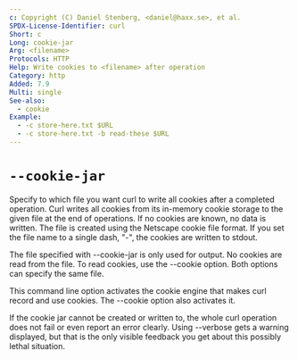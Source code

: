 ```yaml
---
c: Copyright (C) Daniel Stenberg, <daniel@haxx.se>, et al.
SPDX-License-Identifier: curl
Short: c
Long: cookie-jar
Arg: <filename>
Protocols: HTTP
Help: Write cookies to <filename> after operation
Category: http
Added: 7.9
Multi: single
See-also:
  - cookie
Example:
  - -c store-here.txt $URL
  - -c store-here.txt -b read-these $URL
---
```


# `--cookie-jar`

Specify to which file you want curl to write all cookies after a completed
operation. Curl writes all cookies from its in-memory cookie storage to the
given file at the end of operations. If no cookies are known, no data is
written. The file is created using the Netscape cookie file format. If you set
the file name to a single dash, "-", the cookies are written to stdout.

The file specified with --cookie-jar is only used for output. No cookies are
read from the file. To read cookies, use the --cookie option. Both options
can specify the same file.

This command line option activates the cookie engine that makes curl record
and use cookies. The --cookie option also activates it.

If the cookie jar cannot be created or written to, the whole curl operation
does not fail or even report an error clearly. Using --verbose gets a warning
displayed, but that is the only visible feedback you get about this possibly
lethal situation.
